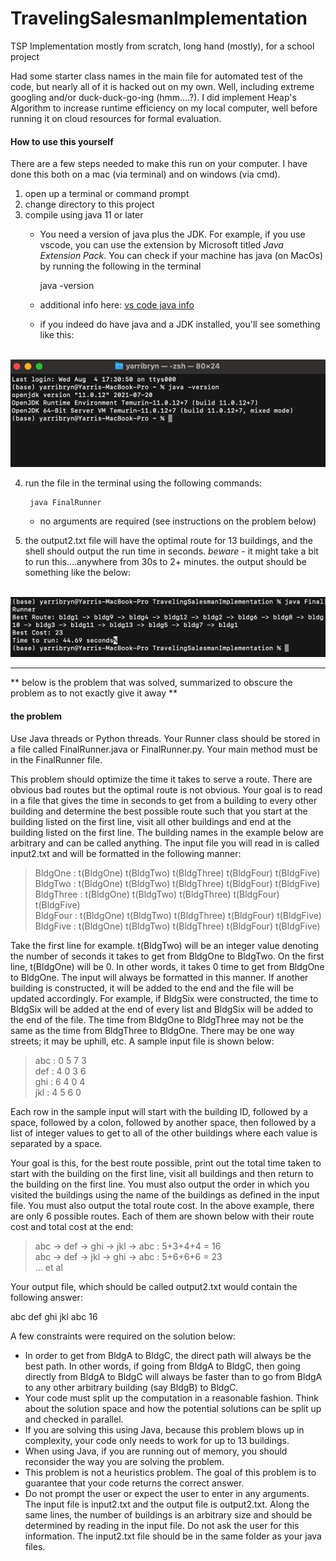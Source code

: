 # TravelingSalesmanImplementation

TSP Implementation mostly from scratch, long hand (mostly), for a school project

Had some starter class names in the main file for automated test of the code, but nearly all of it is hacked out on my own. Well, including extreme googling and/or duck-duck-go-ing (hmm....?). I did implement Heap's Algorithm to increase runtime efficiency on my local computer, well before running it on cloud resources for formal evaluation.


#### How to use this yourself

There are a few steps needed to make this run on your computer. I have done this both on a mac (via terminal) and on windows (via cmd).

1. open up a terminal or command prompt
2. change directory to this project
3. compile using java 11 or later 
    - You need a version of java plus the JDK. For example, if you use vscode, you can use the extension by Microsoft titled *Java Extension Pack*. You can check if your machine has java (on MacOs) by running the following in the terminal

        java -version

    - additional info here: [vs code java info](https://code.visualstudio.com/docs/java/java-tutorial)
    - if you indeed do have java and a JDK installed, you'll see something like this:

&emsp;&emsp;&emsp;![screenshot from the shell for checking java version](/images/zsh_screenshot.jpeg)

    
4. run the file in the terminal using the following commands:

        java FinalRunner

    - no arguments are required (see instructions on the problem below)

5. the output2.txt file will have the optimal route for 13 buildings, and the shell should output the run time in seconds. *beware* - it might take a bit to run this....anywhere from 30s to 2+ minutes. the output should be something like the below:

&emsp;&emsp;![screenshot from the shell for java output](images/zsh_output_example.jpeg)


---

** below is the problem that was solved, summarized to obscure the problem as to not exactly give it away **

#### the problem

Use Java threads or Python threads. Your Runner class should be stored in a file called FinalRunner.java or FinalRunner.py. Your main method must be in the FinalRunner file.

This problem should optimize the time it takes to serve a route. There are obvious bad routes but the optimal route is not obvious. Your goal is to read in a file that gives the time in seconds to get from a building to every other building and determine the best possible route such that you start at the building listed on the first line, visit all other buildings and end at the building listed on the first line. The building names in the example below are arbitrary and can be called anything. The input file you will read in is called input2.txt and will be formatted in the following manner:

> BldgOne : t(BldgOne) t(BldgTwo) t(BldgThree) t(BldgFour) t(BldgFive)<br>
> BldgTwo : t(BldgOne) t(BldgTwo) t(BldgThree) t(BldgFour) t(BldgFive)<br>
> BldgThree : t(BldgOne) t(BldgTwo) t(BldgThree) t(BldgFour) t(BldgFive)<br>
> BldgFour : t(BldgOne) t(BldgTwo) t(BldgThree) t(BldgFour) t(BldgFive)<br>
> BldgFive : t(BldgOne) t(BldgTwo) t(BldgThree) t(BldgFour) t(BldgFive)

Take the first line for example. t(BldgTwo) will be an integer value denoting the number of seconds it takes to get from BldgOne to BldgTwo. On the first line, t(BldgOne) will be 0. In other words, it takes 0 time to get from BldgOne to BldgOne. The input will always be formatted in this manner. If another building is constructed, it will be added to the end and the file will be updated accordingly. For example, if BldgSix were constructed, the time to BldgSix will be added at the end of every list and BldgSix will be added to the end of the file. The time from BldgOne to BldgThree may not be the same as the time from BldgThree to BldgOne. There may be one way streets; it may be uphill, etc. A sample input file is shown below:

> abc : 0 5 7 3<br>
> def : 4 0 3 6<br>
> ghi : 6 4 0 4<br>
> jkl : 4 5 6 0

Each row in the sample input will start with the building ID, followed by a space, followed by a colon, followed by another space, then followed by a list of integer values to get to all of the other buildings where each value is separated by a space. 

Your goal is this, for the best route possible, print out the total time taken to start with the building on the first line, visit all buildings and then return to the building on the first line. You must also output the order in which you visited the buildings using the name of the buildings as defined in the input file. You must also output the total route cost. In the above example, there are only 6 possible routes. Each of them are shown below with their route cost and total cost at the end:

> abc → def → ghi → jkl → abc : 5+3+4+4 = 16<br>
> abc → def → jkl → ghi → abc : 5+6+6+6 = 23<br>
> ... et al

Your output file, which should be called output2.txt would contain the following answer:

abc def ghi jkl abc 16

A few constraints were required on the solution below:

- In order to get from BldgA to BldgC, the direct path will always be the best path. In other words, if going from BldgA to BldgC, then going directly from BldgA to BldgC will always be faster than to go from BldgA to any other arbitrary building (say BldgB) to BldgC.
- Your code must split up the computation in a reasonable fashion. Think about the solution space and how the potential solutions can be split up and checked in parallel.
- If you are solving this using Java, because this problem blows up in complexity, your code only needs to work for up to 13 buildings. 
- When using Java, if you are running out of memory, you should reconsider the way you are solving the problem. 
- This problem is not a heuristics problem. The goal of this problem is to guarantee that your code returns the correct answer. 
- Do not prompt the user or expect the user to enter in any arguments. The input file is input2.txt and the output file is output2.txt. Along the same lines, the number of buildings is an arbitrary size and should be determined by reading in the input file. Do not ask the user for this information. The input2.txt file should be in the same folder as your java files.


